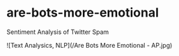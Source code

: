# are-bots-more-emotional
Sentiment Analysis of Twitter Spam

![Text Analysics, NLP](/Are Bots More Emotional - AP.jpg)
